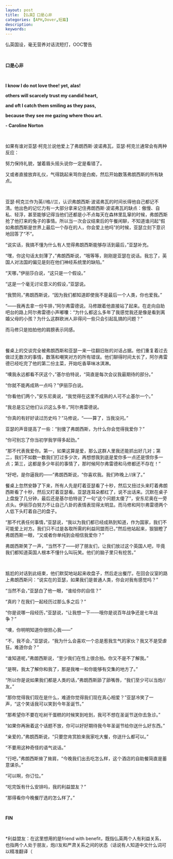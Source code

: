 ```yaml
---
layout: post
title: 【仏英】口是心非
categories: [APH,Dover,短篇]
description:
keywords:
---
```


仏英国设，毫无营养对话流短打，OOC警告

<br/>

**口是心非**

<br/>

**I know I do not love thee! yet, alas!**

**others will scarcely trust my candid heart,**

**and oft I catch them smiling as they pass,**

**because they see me gazing where thou art.**

**- Caroline Norton**

<br/>

如果有谁对亚瑟·柯克兰说他爱上了弗朗西斯·波诺弗瓦，亚瑟·柯克兰通常会有两种反应：

努力保持礼貌，皱着眉头摇头说你一定是看错了。

又或者直接放弃礼仪，气得跳起来骂你是白痴，然后开始数落弗朗西斯的所有缺点。

<br/>

亚瑟·柯克兰作为英//格//兰，认识弗朗西斯·波诺弗瓦的时间长得他自己都记不清。他出色的记忆力有一大部分拿来记住弗朗西斯·波诺弗瓦的缺点：傲慢、自私、轻浮，甚至能够记得当他们还都是小不点每天在森林里乱窜的时候，弗朗西斯抢了他打来的兔子的事情。所以当一次会议结束后的午餐闲聊，不知道谁问起“假如弗朗西斯是世界上最后一个存在的人，你会爱上他吗”的时候，亚瑟立刻下意识地回答了“不”。

“说实话，我搞不懂为什么有人觉得弗朗西斯能够存活到最后，”亚瑟补充。

“嘿，你这句话太刻薄了，”弗朗西斯说，“哦等等，刚刚是亚瑟在说话。我忘了，英国人对法国的偏见是刻在他们神经系统里的缺陷。”

“天哪，”伊丽莎白说，“这只是一个假设。”

“这是一个毫无讨论意义的假设，”亚瑟说。

“我赞同，”弗朗西斯说，“因为我们都知道即使我不是最后一个人类，你也爱我。”

“——我再去拿一份牛排，”阿尔弗雷德说。马修跟着他直接站了起来。在走向自助吧台的路上阿尔弗雷德小声嘟囔：“为什么都这么多年了我感觉我还是像是看到离婚父母的小孩？为什么这群欧洲人非得问一些只会引起乱搞的问题？”

而马修只是拍拍他的肩膀表示同感。

<br/>

餐桌上的交谈完全被弗朗西斯和亚瑟一来一往翻旧账的对话占据。他们重复着过去做过无数次的事情，数落和嘲笑对方的所有错误。他们聊得时间太长了，阿尔弗雷德已经吃完了他的第二份主菜，开始吃香草味冰淇淋。

“噢我永远都看不厌这个，”基尔伯特说，“简直是每次会议我最期待的部分。”

“你就不能再成熟一点吗？”伊丽莎白说。

“你看他们两个，”安东尼奥说，“我觉得在这里不成熟的人可不止基尔一个。”

“我总是忘记他们认识这么多年，”阿尔弗雷德说。

“你真的有好好读过历史吗？”马修说，“——算了，当我没问。”

亚瑟的声音提高了一些：“别傻了弗朗西斯，为什么你会觉得我爱你？”

“你可别忘了你当初学我学得多起劲。”

“那不代表我爱你。第一，如果这算是爱，那么这群人里我还能抓出好几对；第二，我们不如数一数我们打过多少次，再想想我到底是爱你多一点还是恨你多一点；第三，这都是多少年前的事情了，那时候阿尔弗雷德和马修都还不存在！”

“好吧，是你逼我的——”弗朗西斯说，“你喜欢我。我们昨晚上//床了。”

餐桌上忽然安静了下来，所有人先是盯着亚瑟看了十秒，然后又扭过头来盯着弗朗西斯看了十秒，然后又盯着亚瑟看。亚瑟连耳朵都红了，说不出话来。沉默在桌子上盘旋了几分钟，最后还是基尔伯特说了一句“这个问题太傻了”，安东尼奥在一旁点头。伊丽莎白努力不让自己八卦的表情表现得太明显。而马修和阿尔弗雷德两个人低下头盯着自己的盘子。

“那不代表任何事情，”亚瑟说，“我以为我们都已经成熟到知道，作为国家，我们不可能爱上对方。我们只不过是各取所需的利益同盟而已，”然后他站起来，狠狠瞪了弗朗西斯一眼，“又或者你单纯到会相信我爱你？”

弗朗西斯笑了一声，“当然不了——好了朋友们，让我们放过这个英国人吧，毕竟我们都知道英国人根本不懂什么叫玩笑。他们的脑子里只有挖苦。”

<br/>

尴尬的对话到此结束，他们默契地站起来收盘子，然后走出餐厅。在回会议室的路上弗朗西斯问：“说实在的亚瑟，如果我们是普通人类，你会对我有感觉吗？”

“当然不会，”亚瑟白了他一眼，“谁给你的自信？”

“真的？在我们一起经历过那么多之后？”

“你是说哪一段经历，”亚瑟说，“让我想一下——哦你是说百年战争还是七年战争？”

“噢，你明明知道你很担心我——”

“不，我不会，”亚瑟说，“我为什么会喜欢一个总是惹我生气的家伙？我又不是受虐狂。难道你会？”

“谁知道呢，”弗朗西斯说，“至少我们在性上很合拍。你又不是不了解我。”

“是啊，我太了解你和我了，那是我唯一和你能够有交集的地方了。”

“所以你是说如果我们都是人类的话，”弗朗西斯舔了舔嘴唇，“我们至少可以当炮//友。”

“那你觉得我们现在是什么，难道你觉得我们现在真心相爱？”亚瑟冷笑了一声，“这个笑话我可以笑到今年圣诞节。”

“那希望你不要在吃树干蛋糕的时候笑到呛到，我可不想在圣诞节送你去急诊。”

“如果你再揪着这个话题不放，你可以好好期待我今年圣诞节给你送什么好东西。”

“亲爱的，”弗朗西斯说，“只要您肯赏脸来我家吃大餐，你送什么都可以。”

“不要用这种奇怪的语气说话。”

“行吧，”弗朗西斯耸了耸肩，“今晚我们出去吃怎么样，这个酒店的自助餐简直是蓄意谋杀。”

“可以啊，你订位。”

“吃完饭有什么安排吗，我的利益盟友？”

“那得看你今晚餐厅选的怎么样了。”

<br/>

**FIN**

<br/>

*利益盟友：在这里想用的是friend with benefit，既指仏英两个人有利益关系，也指两个人处于朋友，炮//友和严肃关系之间的状态（话说有人知道中文什么词可以精准翻译（


